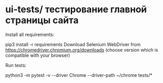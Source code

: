# ui-tests/ тестирование главной страницы сайта

Install all requirements:

pip3 install -r requirements
Download Selenium WebDriver from https://chromedriver.chromium.org/downloads (choose version which is compatible with your browser)

Run tests:

python3 -m pytest -v --driver Chrome --driver-path ~/chrome tests/*
